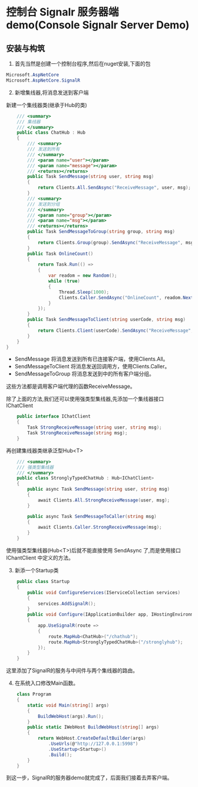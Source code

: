 ﻿# 控制台 Signalr 服务器端 demo(Console Signalr Server Demo)

## 安装与构筑

1. 首先当然是创建一个控制台程序,然后在nuget安装,下面的包

```c#
Microsoft.AspNetCore
Microsoft.AspNetCore.SignalR
```

2. 新增集线器,将消息发送到客户端

新建一个集线器类(继承于Hub的类)
```c#
    /// <summary>
    /// 集线器
    /// </summary>
    public class ChatHub : Hub
    {
        /// <summary>
        /// 发送到所有
        /// </summary>
        /// <param name="user"></param>
        /// <param name="message"></param>
        /// <returns></returns>
        public Task SendMessage(string user, string msg)
        {
            return Clients.All.SendAsync("ReceiveMessage", user, msg);
        }
        /// <summary>
        /// 发送到分组
        /// </summary>
        /// <param name="group"></param>
        /// <param name="msg"></param>
        /// <returns></returns>
        public Task SendMessageToGroup(string group, string msg)
        {
            return Clients.Group(group).SendAsync("ReceiveMessage", msg);
        }
        public Task OnlineCount()
        {
            return Task.Run(() =>
            {
                var readom = new Random();
                while (true)
                {
                    Thread.Sleep(1000);
                    Clients.Caller.SendAsync("OnlineCount", readom.Next(100, 200));
                }
            });
        }
        public Task SendMessageToClient(string userCode, string msg)
        {
            return Clients.Client(userCode).SendAsync("ReceiveMessage", msg);
        }
    }
}
```

* SendMessage 将消息发送到所有已连接客户端，使用Clients.All。
* SendMessageToClient 将消息发送回调用方，使用Clients.Caller。
* SendMessageToGroup 将消息发送到中的所有客户端分组。

这些方法都是调用客户端代理的函数ReceiveMessage。

除了上面的方法,我们还可以使用强类型集线器,先添加一个集线器接口 IChatClient

```c#
    public interface IChatClient
    {
        Task StrongReceiveMessage(string user, string msg);
        Task StrongReceiveMessage(string msg);
    }
```
再创建集线器类继承泛型Hub\<T>
```c#
    /// <summary>
    /// 强类型集线器
    /// </summary>
    public class StronglyTypedChatHub : Hub<IChatClient>
    {
        public async Task SendMessage(string user, string msg)
        {
            await Clients.All.StrongReceiveMessage(user, msg);
        }

        public async Task SendMessageToCaller(string msg)
        {
            await Clients.Caller.StrongReceiveMessage(msg);
        }
    }
```
使用强类型集线器(Hub\<T>)后就不能直接使用 SendAsync 了,而是使用接口 IChantClient 中定义的方法。

3. 新添一个Startup类

```c#
    public class Startup
    {
        public void ConfigureServices(IServiceCollection services)
        {
            services.AddSignalR();
        }
        public void Configure(IApplicationBuilder app, IHostingEnvironment env, ILoggerFactory loggerFactory)
        {
            app.UseSignalR(route =>
            {
                route.MapHub<ChatHub>("/chathub");
                route.MapHub<StronglyTypedChatHub>("/stronglyhub");
            });
        }
    }
```

这里添加了SignalR的服务与中间件与两个集线器的路由。

4. 在系统入口修改Main函数。

```c#
    class Program
    {
        static void Main(string[] args)
        {
            BuildWebHost(args).Run();
        }
        public static IWebHost BuildWebHost(string[] args)
        {
            return WebHost.CreateDefaultBuilder(args)
                .UseUrls(@"http://127.0.0.1:5998")
                .UseStartup<Startup>()
                .Build();
        }
    }
```

到这一步，SignalR的服务器demo就完成了，后面我们接着去弄客户端。